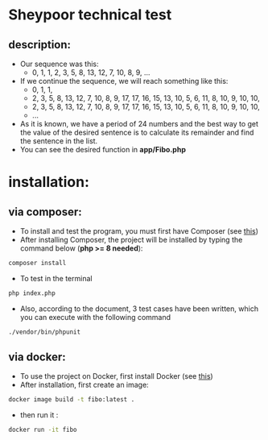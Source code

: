 # Sheypoor technical test
## description:
- Our sequence was this:
  - 0, 1, 1, 2, 3, 5, 8, 13, 12, 7, 10, 8, 9, ...
- If we continue the sequence, we will reach something like this:
  - 0, 1, 1, 
  - 2, 3, 5, 8, 13, 12, 7, 10, 8, 9, 17, 17, 16, 15, 13, 10, 5, 6, 11, 8, 10, 9, 10, 10,
  - 2, 3, 5, 8, 13, 12, 7, 10, 8, 9, 17, 17, 16, 15, 13, 10, 5, 6, 11, 8, 10, 9, 10, 10,
  - ...
- As it is known, we have a period of 24 numbers and the best way to get the value of the desired sentence is to calculate its remainder and find the sentence in the list.
- You can see the desired function in **app/Fibo.php**


# installation:
## via composer:
- To install and test the program, you must first have Composer (see [this](https://getcomposer.org/download/))
- After installing Composer, the project will be installed by typing the command below (**php >= 8 needed**):

```bash
composer install
```
- To test in the terminal
```bash
php index.php
```
- Also, according to the document, 3 test cases have been written, which you can execute with the following command
```bash
./vendor/bin/phpunit
```

## via docker:
- To use the project on Docker, first install Docker (see [this](https://docs.docker.com/get-docker/))
- After installation, first create an image:
```bash
docker image build -t fibo:latest .
```

- then run it :
```bash
docker run -it fibo
```